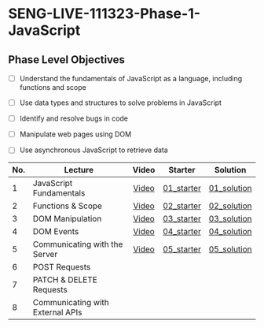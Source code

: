 # SENG-LIVE-111323-Phase-1-JavaScript
## Phase Level Objectives
- [ ] Understand the fundamentals of JavaScript as a language, including functions and scope
- [ ] Use data types and structures to solve problems in JavaScript
- [ ] Identify and resolve bugs in code
- [ ] Manipulate web pages using DOM
- [ ] Use asynchronous JavaScript to retrieve data


|No. | Lecture                          | Video 	| Starter 	| Solution 	|
|----|------------------------------	|:-----:	|--------	|---------	|
|1 | JavaScript Fundamentals            |[Video](https://www.youtube.com/watch?v=hoxU67YfpI4)|[01_starter](https://github.com/RikkuX491/EAST-SE-111323-Phase-1/tree/01_starter)|[01_solution](https://github.com/RikkuX491/EAST-SE-111323-Phase-1/tree/01_solution)|
|2 | Functions & Scope                	|[Video](https://www.youtube.com/watch?v=A2IbSmoqPQE)|[02_starter](https://github.com/RikkuX491/EAST-SE-111323-Phase-1/tree/02_starter)|[02_solution](https://github.com/RikkuX491/EAST-SE-111323-Phase-1/tree/02_solution)|
|3 | DOM Manipulation                 	|[Video](https://www.youtube.com/watch?v=LAa_-tyXWLg)|[03_starter](https://github.com/RikkuX491/EAST-SE-111323-Phase-1/tree/03_starter)|[03_solution](https://github.com/RikkuX491/EAST-SE-111323-Phase-1/tree/03_solution)|
|4 | DOM Events                       	|[Video](https://www.youtube.com/watch?v=2JP9SJJKP0k)|[04_starter](https://github.com/RikkuX491/EAST-SE-111323-Phase-1/tree/04_starter)|[04_solution](https://github.com/RikkuX491/EAST-SE-111323-Phase-1/tree/04_solution)|
|5 | Communicating with the Server    	|[Video](https://www.youtube.com/watch?v=bwP2hRIgxN0)|[05_starter](https://github.com/RikkuX491/EAST-SE-111323-Phase-1/tree/05_starter)|[05_solution](https://github.com/RikkuX491/EAST-SE-111323-Phase-1/tree/05_solution)|
|6 | POST Requests                    	| | | |
|7 | PATCH & DELETE Requests          	| | | |
|8 | Communicating with External APIs 	| | | |